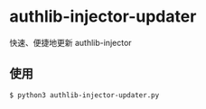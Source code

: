 # authlib-injector-updater
快速、便捷地更新 authlib-injector

## 使用
``` shell
$ python3 authlib-injector-updater.py
```